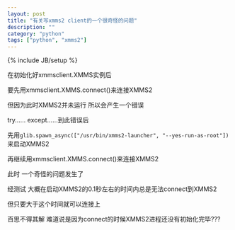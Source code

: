 ```yaml
---
layout: post
title: "有关写xmms2 client的一个很奇怪的问题"
description: ""
category: "python"
tags: ["python", "xmms2"]
---
```

{% include JB/setup %}

在初始化好xmmsclient.XMMS实例后

要先用xmmsclient.XMMS.connect()来连接XMMS2

但因为此时XMMS2并未运行 所以会产生一个错误

try…… except……到此错误后

先用`glib.spawn_async(["/usr/bin/xmms2-launcher", "--yes-run-as-root"])`来启动XMMS2

再继续用xmmsclient.XMMS.connect()来连接XMMS2

此时 一个奇怪的问题发生了

经测试 大概在启动XMMS2的0.1秒左右的时间内总是无法connect到XMMS2

但只要大于这个时间就可以连接上

百思不得其解 难道说是因为connect的时候XMMS2进程还没有初始化完毕???
